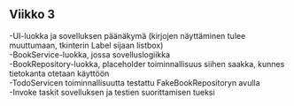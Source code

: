 ## Viikko 3

-UI-luokka ja sovelluksen päänäkymä (kirjojen näyttäminen tulee muuttumaan, tkinterin Label sijaan listbox)  
-BookService-luokka, jossa sovelluslogiikka  
-BookRepository-luokka, placeholder toiminnallisuus siihen saakka, kunnes tietokanta otetaan käyttöön  
-TodoServicen toiminnallisuutta testattu FakeBookRepositoryn avulla  
-Invoke taskit sovelluksen ja testien suorittamisen tueksi  
